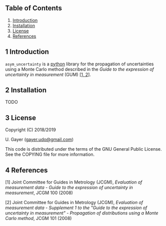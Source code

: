 ## Table of Contents

1. [Introduction](#introduction)
2. [Installation](#installation)
3. [License](#license)
4. [References](#references)

## 1 Introduction <a name="introduction"></a>

`asym_uncertainty` is a [python](https://www.python.org/) library for the propagation of uncertainties using a Monte Carlo method described in the *Guide to the expression of uncertainty in measurement* (GUM) [[1, 2]](#GUM08).

## 2 Installation <a name="installation"></a>

TODO

## 3 License <a name="license"></a>
Copyright (C) 2018/2019

U. Gayer (gayer.udo@gmail.com)

This code is distributed under the terms of the GNU General Public License. See the COPYING file for more information.

## 4 References <a name="references"></a>
<a name="GUM08">[1]</a> Joint Committee for Guides in Metrology (JCGM), *Evaluation of measurement data - Guide to the expression of uncertainty in measurement*, JCGM 100 (2008)

<a name="GUM08">[2]</a> Joint Committee for Guides in Metrology (JCGM), *Evaluation of measurement data - Supplement 1 to the "Guide to the expression of uncertainty in measurement" - Propagation of distributions using a Monte Carlo method*, JCGM 101 (2008)